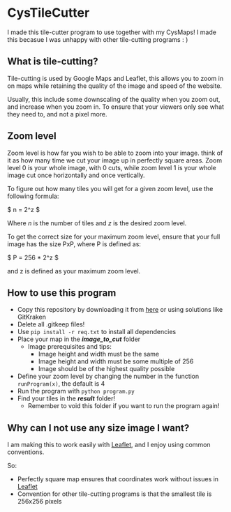 # CysTileCutter
I made this tile-cutter program to use together with my CysMaps! I made this becasue I was unhappy with other tile-cutting programs : )

## What is tile-cutting?
Tile-cutting is used by Google Maps and Leaflet, this allows you to zoom in on maps while retaining the quality of the image and speed of the website.

Usually, this include some downscaling of the quality when you zoom out, and increase when you zoom in. To ensure that your viewers only see what they need to, and not a pixel more.

## Zoom level
Zoom level is how far you wish to be able to zoom into your image. think of it as how many time we cut your image up in perfectly square areas. Zoom level 0 is your whole image, with 0 cuts, while zoom level 1 is your whole image cut once horizontally and once vertically.

To figure out how many tiles you will get for a given zoom level, use the following formula:

$ n = 2^z $

Where $n$ is the number of tiles and $z$ is the desired zoom level.

To get the correct size for your maximum zoom level, ensure that your full image has the size PxP, where P is defined as:

$ P = 256 * 2^z $

and z is defined as your maximum zoom level.

## How to use this program
- Copy this repository by downloading it from [here](https://github.com/Cyandied/CysTileCutter) or using solutions like GitKraken
- Delete all .gitkeep files!
- Use ```pip install -r req.txt``` to install all dependencies
- Place your map in the ***image_to_cut*** folder
    - Image prerequisites and tips:
        - Image height and width must be the same
        - Image height and width must be some multiple of 256
        - Image should be of the highest quality possible
- Define your zoom level by changing the number in the function ```runProgram(x)```, the default is 4
- Run the program with ```python program.py```
- Find your tiles in the ***result*** folder!
    - Remember to void this folder if you want to run the program again!
## Why can I not use any size image I want?
I am making this to work easily with [Leaflet](https://leafletjs.com/), and I enjoy using common conventions.

So:
- Perfectly square map ensures that coordinates work without issues in [Leaflet](https://leafletjs.com/)
- Convention for other tile-cutting programs is that the smallest tile is 256x256 pixels